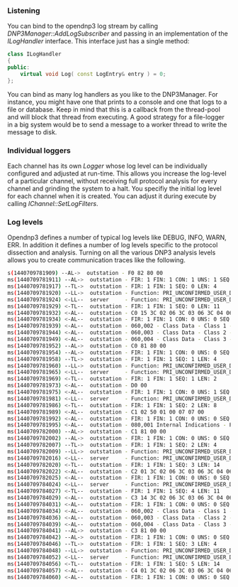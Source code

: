 ### Listening

You can bind to the opendnp3 log stream by calling _DNP3Manager::AddLogSubscriber_ and passing in an implementation of the _ILogHandler_ interface. This interface
just has a single method:

```c++
class ILogHandler
{
public:	
	virtual void Log( const LogEntry& entry ) = 0;
};
```

You can bind as many log handlers as you like to the DNP3Manager. For instance, you might have one that prints to a console and one that logs to a file or database. Keep
in mind that this is a callback from the thread-pool and will block that thread from executing. A good strategy for a file-logger in a big system would be to send a message 
to a worker thread to write the message to disk.

### Individual loggers

Each channel has its own _Logger_ whose log level can be individually configured and adjusted at run-time. This allows you increase the log-level of a particular channel, without 
receiving full protocol analysis for every channel and grinding the system to a halt. You specifiy the initial log level for each channel when it is created. You can adjust it
during execute by calling _IChannel::SetLogFilters_.

### Log levels

Opendnp3 defines a number of typical log levels like DEBUG, INFO, WARN, ERR. In addition it defines a number of log levels specific to the protocol dissection and analysis. Turning 
on all the various DNP3 analysis levels allows you to create communication traces like the following.

```sh
s(1440709781909) --AL->  outstation - F0 82 80 00
ms(1440709781911) --AL->  outstation - FIR: 1 FIN: 1 CON: 1 UNS: 1 SEQ: 0 FUNC: UNSOLICITED_RESPONSE IIN: [0x80, 0x00]
ms(1440709781917) --TL->  outstation - FIR: 1 FIN: 1 SEQ: 0 LEN: 4
ms(1440709781920) --LL->  outstation - Function: PRI_UNCONFIRMED_USER_DATA Dest: 1 Source: 10 Length: 5
ms(1440709781924) <-LL--  server     - Function: PRI_UNCONFIRMED_USER_DATA Dest: 10 Source: 1 Length: 17
ms(1440709781929) <-TL--  outstation - FIR: 1 FIN: 1 SEQ: 0 LEN: 11
ms(1440709781932) <-AL--  outstation - C0 15 3C 02 06 3C 03 06 3C 04 06
ms(1440709781934) <-AL--  outstation - FIR: 1 FIN: 1 CON: 0 UNS: 0 SEQ: 0 FUNC: DISABLE_UNSOLICITED
ms(1440709781939) <-AL--  outstation - 060,002 - Class Data - Class 1 - all objects
ms(1440709781944) <-AL--  outstation - 060,003 - Class Data - Class 2 - all objects
ms(1440709781949) <-AL--  outstation - 060,004 - Class Data - Class 3 - all objects
ms(1440709781952) --AL->  outstation - C0 81 80 00
ms(1440709781954) --AL->  outstation - FIR: 1 FIN: 1 CON: 0 UNS: 0 SEQ: 0 FUNC: RESPONSE IIN: [0x80, 0x00]
ms(1440709781958) --TL->  outstation - FIR: 1 FIN: 1 SEQ: 1 LEN: 4
ms(1440709781960) --LL->  outstation - Function: PRI_UNCONFIRMED_USER_DATA Dest: 1 Source: 10 Length: 5
ms(1440709781965) <-LL--  server     - Function: PRI_UNCONFIRMED_USER_DATA Dest: 10 Source: 1 Length: 8
ms(1440709781969) <-TL--  outstation - FIR: 1 FIN: 1 SEQ: 1 LEN: 2
ms(1440709781973) <-AL--  outstation - D0 00
ms(1440709781975) <-AL--  outstation - FIR: 1 FIN: 1 CON: 0 UNS: 1 SEQ: 0 FUNC: CONFIRM
ms(1440709781981) <-LL--  server     - Function: PRI_UNCONFIRMED_USER_DATA Dest: 10 Source: 1 Length: 14
ms(1440709781986) <-TL--  outstation - FIR: 1 FIN: 1 SEQ: 2 LEN: 8
ms(1440709781989) <-AL--  outstation - C1 02 50 01 00 07 07 00
ms(1440709781992) <-AL--  outstation - FIR: 1 FIN: 1 CON: 0 UNS: 0 SEQ: 1 FUNC: WRITE
ms(1440709781995) <-AL--  outstation - 080,001 Internal Indications - Packed Format, 8-bit start stop [7, 7]
ms(1440709782000) --AL->  outstation - C1 81 00 00
ms(1440709782002) --AL->  outstation - FIR: 1 FIN: 1 CON: 0 UNS: 0 SEQ: 1 FUNC: RESPONSE IIN: [0x00, 0x00]
ms(1440709782007) --TL->  outstation - FIR: 1 FIN: 1 SEQ: 2 LEN: 4
ms(1440709782009) --LL->  outstation - Function: PRI_UNCONFIRMED_USER_DATA Dest: 1 Source: 10 Length: 5
ms(1440709782016) <-LL--  server     - Function: PRI_UNCONFIRMED_USER_DATA Dest: 10 Source: 1 Length: 20
ms(1440709782020) <-TL--  outstation - FIR: 1 FIN: 1 SEQ: 3 LEN: 14
ms(1440709782022) <-AL--  outstation - C2 01 3C 02 06 3C 03 06 3C 04 06 3C 01 06
ms(1440709782025) <-AL--  outstation - FIR: 1 FIN: 1 CON: 0 UNS: 0 SEQ: 2 FUNC: READ
ms(1440709784024) <-LL--  server     - Function: PRI_UNCONFIRMED_USER_DATA Dest: 10 Source: 1 Length: 17
ms(1440709784027) <-TL--  outstation - FIR: 1 FIN: 1 SEQ: 4 LEN: 11
ms(1440709784029) <-AL--  outstation - C3 14 3C 02 06 3C 03 06 3C 04 06
ms(1440709784031) <-AL--  outstation - FIR: 1 FIN: 1 CON: 0 UNS: 0 SEQ: 3 FUNC: ENABLE_UNSOLICITED
ms(1440709784034) <-AL--  outstation - 060,002 - Class Data - Class 1 - all objects
ms(1440709784036) <-AL--  outstation - 060,003 - Class Data - Class 2 - all objects
ms(1440709784039) <-AL--  outstation - 060,004 - Class Data - Class 3 - all objects
ms(1440709784041) --AL->  outstation - C3 81 00 00
ms(1440709784042) --AL->  outstation - FIR: 1 FIN: 1 CON: 0 UNS: 0 SEQ: 3 FUNC: RESPONSE IIN: [0x00, 0x00]
ms(1440709784046) --TL->  outstation - FIR: 1 FIN: 1 SEQ: 3 LEN: 4
ms(1440709784048) --LL->  outstation - Function: PRI_UNCONFIRMED_USER_DATA Dest: 1 Source: 10 Length: 5
ms(1440709784052) <-LL--  server     - Function: PRI_UNCONFIRMED_USER_DATA Dest: 10 Source: 1 Length: 20
ms(1440709784056) <-TL--  outstation - FIR: 1 FIN: 1 SEQ: 5 LEN: 14
ms(1440709784057) <-AL--  outstation - C4 01 3C 02 06 3C 03 06 3C 04 06 3C 01 06
ms(1440709784060) <-AL--  outstation - FIR: 1 FIN: 1 CON: 0 UNS: 0 SEQ: 4 FUNC: READ
```
